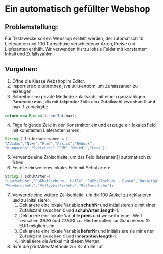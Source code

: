 # Ein automatisch gefüllter Webshop

## Problemstellung:
Für Testzwecke soll ein Webshop erstellt werden, der automatisch 10 Lieferanten und 100 Turnschuhe verschiedener Arten, Preise und Lieferanten enthält.
Wir verwenden hierzu lokale Felder mit konstantem Inhalt und Zufallszahlen.
## Vorgehen:
1.	Öffne die Klasse Webshop im Editor.
2.	Importiere die Bibliothek java.util.Random, um Zufallszahlen zu erzeugen.
3.	Schreibe eine private Methode zufallszahl mit einem ganzzahligen Parameter max, die mit folgender Zeile eine Zufallszahl zwischen 0 und max-1 zurückgibt:  
```Java
return new Random().nextInt(max);
```
4.	Füge folgende Zeile in den Konstruktor ein und erzeuge ein lokales Feld mit konstanten Lieferantennamen:
```Java
String[] lieferantenNamen = {
"Adidas","Nike","Puma","Assics","Rebook",
"Kangaroos","Sketchers","CMP","Meindl","Lowa"};
```
5.	Verwende eine Zählschleife, um das Feld lieferanten[] automatisch zu füllen.
6.	Erstelle ein weiteres lokales Feld mit Schuharten:
```Java
String[] schuhArten={
"Laufschuhe","Fußballschuhe - Halle","Fußballschuhe - Rasen","Basketballstiefel",
"Wanderschuhe","Volleyballschuhe","Hallenschuhe"};
``` 
7.	Verwende eine weitere Zählschleife, um die 100 Artikel zu deklarieren und zu initalisieren.  
    1.  Deklariere eine lokale Variable **schuhNr** und initialisiere sie mit einer Zufallszahl zwischen 0 und **schuhArten.length**-1.  
    2.  Deklariere eine lokale Variable **preis** und weise ihr einen Wert zwischen 39.95 und 229.95 zu. Hierbei sollen nur Schritte von 10 EUR möglich sein.  
    3.  Deklariere eine lokale Variable **lieferNr** und initialisiere sie mir einer Zufallszahl zwischen 0 und **lieferanten.length**-1.
    4.  Initialisiere die Artikel mit diesen Werten.  
8.	Rufe die printAlles-Methode zur Kontrolle auf.  
